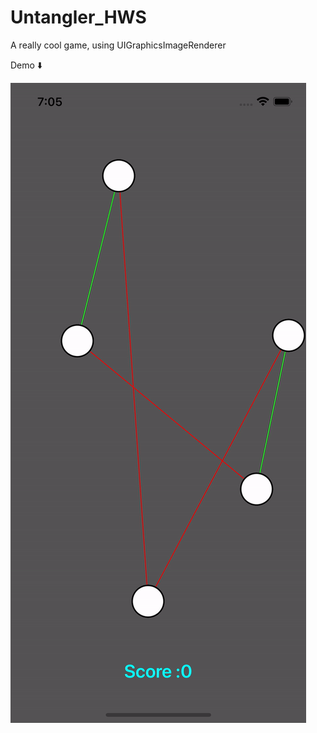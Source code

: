 # Untangler_HWS
A really cool game, using UIGraphicsImageRenderer 


Demo ⬇️


<img src="https://github.com/Nephilim433/Untangler_HWS/blob/master/demo/demo.gif"/>
